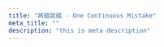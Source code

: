 ```yaml
---
title: "將錯就錯 - One Continuous Mistake"
meta_title: ""
description: "this is meta description"
---
```

